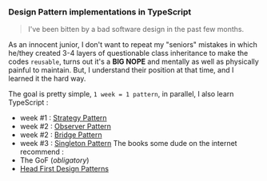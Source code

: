 ### Design Pattern implementations in TypeScript

> I've been bitten by a bad software design in the past few months.

As an innocent junior, I don't want to repeat my "seniors" mistakes in which he/they created 3-4 layers of questionable class inheritance to make the codes `reusable`, turns out it's a **BIG NOPE** and mentally as well as physically painful to maintain. But, I understand their position at that time, and I learned it the hard way.

The goal is pretty simple, `1 week = 1 pattern`, in parallel, I also learn TypeScript :
* week #1 : [Strategy Pattern](strategy/)
* week #2 : [Observer Pattern](observer/)
* week #2 : [Bridge Pattern](bridge/)
* week #3 : [Singleton Pattern](singleton/)
The books some dude on the internet recommend :
* The GoF (*obligatory*)
* [Head First Design Patterns](http://shop.oreilly.com/product/9780596007126.do)
